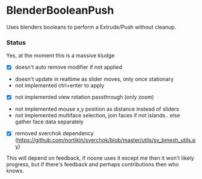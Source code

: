 # BlenderBooleanPush
Uses blenders booleans to perform a Extrude/Push without cleanup.

### Status

Yes, at the moment this is a massive kludge

- [x] doesn't auto remove modifier if not applied
- doesn't update in realtime as slider moves, only once stationary
- not implemented ctrl+enter to apply
- [x] not implemented view rotation passthrough (only zoom)
- not implemented mouse x,y position as distance instead of sliders
- not implemented multiface selection, join faces if not islands.. else gather face data separately
- [x] removed sverchok dependency (https://github.com/nortikin/sverchok/blob/master/utils/sv_bmesh_utils.py)

This will depend on feedback, if noone uses it except me then it won't likely progress, but if there's feedback and perhaps contributions then who knows.
 

